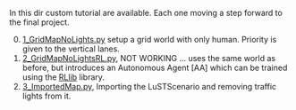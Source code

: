 In this dir custom tutorial are available. Each one moving a step forward to the final project.

0. [1_GridMapNoLights.py](FlowMas/Tutorials/1_GridMapNoLights.py) setup a grid world with only human. Priority is given to the vertical lanes.
1. [2_GridMapNoLightsRL.py](FlowMas/Tutorials/2_GridMapNoLightsRL.py), NOT WORKING ... uses the same world as before, but introduces an Autonomous Agent [AA] which can be trained using the [RLlib](https://flow.readthedocs.io/en/latest/flow_setup.html#optional-install-ray-rllib) library.
1. [3_ImportedMap.py](FlowMas/Tutorials/3_ImportedMap.py), Importing the LuSTScenario and removing traffic lights from it.